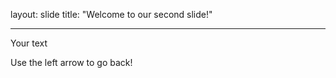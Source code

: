 layout: slide
title: "Welcome to our second slide!"

---

Your text

Use the left arrow to go back!
